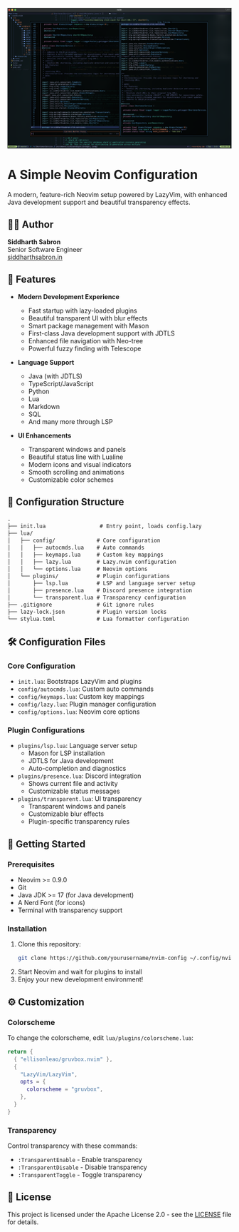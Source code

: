 ![preview](./nvim_preview.png)

# A Simple Neovim Configuration

A modern, feature-rich Neovim setup powered by LazyVim, with enhanced Java development support and beautiful transparency effects.

## 👨‍💻 Author

**Siddharth Sabron**  
Senior Software Engineer  
[siddharthsabron.in](https://siddharthsabron.in)


## 🚀 Features

- **Modern Development Experience**
  - Fast startup with lazy-loaded plugins
  - Beautiful transparent UI with blur effects
  - Smart package management with Mason
  - First-class Java development support with JDTLS
  - Enhanced file navigation with Neo-tree
  - Powerful fuzzy finding with Telescope

- **Language Support**
  - Java (with JDTLS)
  - TypeScript/JavaScript
  - Python
  - Lua
  - Markdown
  - SQL
  - And many more through LSP

- **UI Enhancements**
  - Transparent windows and panels
  - Beautiful status line with Lualine
  - Modern icons and visual indicators
  - Smooth scrolling and animations
  - Customizable color schemes

## 📁 Configuration Structure

```
.
├── init.lua                 # Entry point, loads config.lazy
├── lua/
│   ├── config/             # Core configuration
│   │   ├── autocmds.lua    # Auto commands
│   │   ├── keymaps.lua     # Custom key mappings
│   │   ├── lazy.lua        # Lazy.nvim configuration
│   │   └── options.lua     # Neovim options
│   └── plugins/            # Plugin configurations
│       ├── lsp.lua         # LSP and language server setup
│       ├── presence.lua    # Discord presence integration
│       └── transparent.lua # Transparency configuration
├── .gitignore              # Git ignore rules
├── lazy-lock.json          # Plugin version locks
└── stylua.toml             # Lua formatter configuration
```

## 🛠️ Configuration Files

### Core Configuration
- `init.lua`: Bootstraps LazyVim and plugins
- `config/autocmds.lua`: Custom auto commands
- `config/keymaps.lua`: Custom key mappings
- `config/lazy.lua`: Plugin manager configuration
- `config/options.lua`: Neovim core options

### Plugin Configurations
- `plugins/lsp.lua`: Language server setup
  - Mason for LSP installation
  - JDTLS for Java development
  - Auto-completion and diagnostics
- `plugins/presence.lua`: Discord integration
  - Shows current file and activity
  - Customizable status messages
- `plugins/transparent.lua`: UI transparency
  - Transparent windows and panels
  - Customizable blur effects
  - Plugin-specific transparency rules

## 🚀 Getting Started

### Prerequisites
- Neovim >= 0.9.0
- Git
- Java JDK >= 17 (for Java development)
- A Nerd Font (for icons)
- Terminal with transparency support

### Installation
1. Clone this repository:
   ```bash
   git clone https://github.com/yourusername/nvim-config ~/.config/nvim
   ```
2. Start Neovim and wait for plugins to install
3. Enjoy your new development environment!

## ⚙️ Customization

### Colorscheme
To change the colorscheme, edit `lua/plugins/colorscheme.lua`:
```lua
return {
  { "ellisonleao/gruvbox.nvim" },
  {
    "LazyVim/LazyVim",
    opts = {
      colorscheme = "gruvbox",
    },
  }
}
```

### Transparency
Control transparency with these commands:
- `:TransparentEnable` - Enable transparency
- `:TransparentDisable` - Disable transparency
- `:TransparentToggle` - Toggle transparency

## 📝 License

This project is licensed under the Apache License 2.0 - see the [LICENSE](LICENSE) file for details.


<!-- FOR COLOR SCHME MAKE 
    lua/plugins/colorscheme.lua
return {
  -- add gruvbox
  { "ellisonleao/gruvbox.nvim" },

  -- Configure LazyVim to load gruvbox
  {
    "LazyVim/LazyVim",
    opts = {
      colorscheme = "gruvbox",
    },
  }
}
 -->
